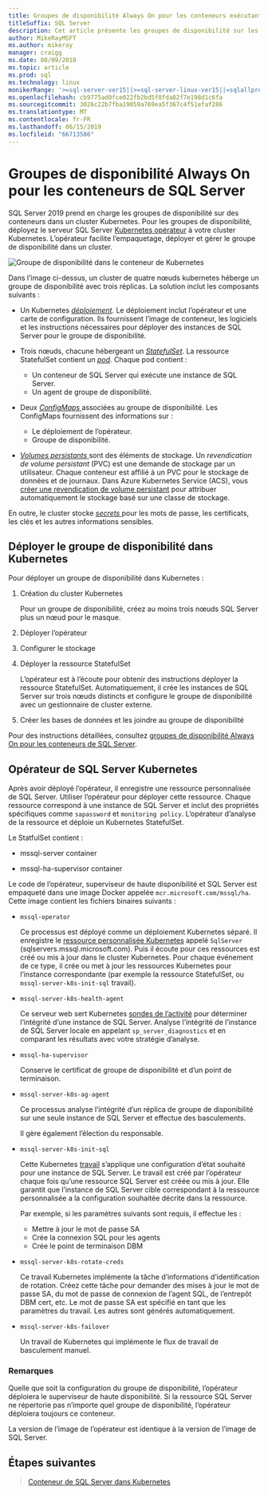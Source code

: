 ```yaml
---
title: Groupes de disponibilité Always On pour les conteneurs exécutant Linux
titleSuffix: SQL Server
description: Cet article présente les groupes de disponibilité sur les conteneurs de SQL Server
author: MikeRayMSFT
ms.author: mikeray
manager: craigg
ms.date: 08/09/2018
ms.topic: article
ms.prod: sql
ms.technology: linux
monikerRange: '>=sql-server-ver15||>=sql-server-linux-ver15||=sqlallproducts-allversions'
ms.openlocfilehash: cb9775ad0fce022fb2bd5f8fda02f7e198d1c6fa
ms.sourcegitcommit: 3026c22b7fba19059a769ea5f367c4f51efaf286
ms.translationtype: MT
ms.contentlocale: fr-FR
ms.lasthandoff: 06/15/2019
ms.locfileid: "66713586"
---
```

# <a name="always-on-availability-groups-for-sql-server-containers"></a>Groupes de disponibilité Always On pour les conteneurs de SQL Server

SQL Server 2019 prend en charge les groupes de disponibilité sur des conteneurs dans un cluster Kubernetes. Pour les groupes de disponibilité, déployez le serveur SQL Server [Kubernetes opérateur](https://coreos.com/blog/introducing-operators.html) à votre cluster Kubernetes. L’opérateur facilite l’empaquetage, déployer et gérer le groupe de disponibilité dans un cluster.

![Groupe de disponibilité dans le conteneur de Kubernetes](media/tutorial-sql-server-ag-containers-kubernetes/KubernetesCluster.png)

Dans l’image ci-dessus, un cluster de quatre nœuds kubernetes héberge un groupe de disponibilité avec trois réplicas. La solution inclut les composants suivants :

* Un Kubernetes [ *déploiement*](https://kubernetes.io/docs/concepts/workloads/controllers/deployment/). Le déploiement inclut l’opérateur et une carte de configuration. Ils fournissent l’image de conteneur, les logiciels et les instructions nécessaires pour déployer des instances de SQL Server pour le groupe de disponibilité.

* Trois nœuds, chacune hébergeant un [ *StatefulSet*](https://kubernetes.io/docs/concepts/workloads/controllers/statefulset/). La ressource StatefulSet contient un [ *pod*](https://kubernetes.io/docs/concepts/workloads/pods/pod-overview/). Chaque pod contient :
  * Un conteneur de SQL Server qui exécute une instance de SQL Server.
  * Un agent de groupe de disponibilité. 

* Deux [ *ConfigMaps* ](https://kubernetes.io/docs/tasks/configure-pod-container/configure-pod-configmap/) associées au groupe de disponibilité. Les ConfigMaps fournissent des informations sur :
  * Le déploiement de l’opérateur.
  * Groupe de disponibilité.

 * [*Volumes persistants* ](https://kubernetes.io/docs/concepts/storage/persistent-volumes/) sont des éléments de stockage. Un *revendication de volume persistant* (PVC) est une demande de stockage par un utilisateur. Chaque conteneur est affilié à un PVC pour le stockage de données et de journaux. Dans Azure Kubernetes Service (ACS), vous [créer une revendication de volume persistant](https://docs.microsoft.com/azure/aks/azure-disks-dynamic-pv) pour attribuer automatiquement le stockage basé sur une classe de stockage.


En outre, le cluster stocke [ *secrets* ](https://kubernetes.io/docs/concepts/configuration/secret/) pour les mots de passe, les certificats, les clés et les autres informations sensibles.

## <a name="deploy-the-availability-group-in-kubernetes"></a>Déployer le groupe de disponibilité dans Kubernetes

Pour déployer un groupe de disponibilité dans Kubernetes :

1. Création du cluster Kubernetes

   Pour un groupe de disponibilité, créez au moins trois nœuds SQL Server plus un nœud pour le masque.

1. Déployer l’opérateur

1. Configurer le stockage

1. Déployer la ressource StatefulSet

   L’opérateur est à l’écoute pour obtenir des instructions déployer la ressource StatefulSet. Automatiquement, il crée les instances de SQL Server sur trois nœuds distincts et configure le groupe de disponibilité avec un gestionnaire de cluster externe.

1. Créer les bases de données et les joindre au groupe de disponibilité

Pour des instructions détaillées, consultez [groupes de disponibilité Always On pour les conteneurs de SQL Server](sql-server-ag-kubernetes.md).

## <a name="sql-server-kubernetes-operator"></a>Opérateur de SQL Server Kubernetes

Après avoir déployé l’opérateur, il enregistre une ressource personnalisée de SQL Server. Utiliser l’opérateur pour déployer cette ressource.  Chaque ressource correspond à une instance de SQL Server et inclut des propriétés spécifiques comme `sapassword` et `monitoring policy`. L’opérateur d’analyse de la ressource et déploie un Kubernetes StatefulSet.

Le StatfulSet contient :

* mssql-server container

* mssql-ha-supervisor container

Le code de l’opérateur, superviseur de haute disponibilité et SQL Server est empaqueté dans une image Docker appelée `mcr.microsoft.com/mssql/ha`. Cette image contient les fichiers binaires suivants :

* `mssql-operator`

    Ce processus est déployé comme un déploiement Kubernetes séparé. Il enregistre le [ressource personnalisée Kubernetes](https://kubernetes.io/docs/concepts/extend-kubernetes/api-extension/custom-resources/) appelé `SqlServer` (sqlservers.mssql.microsoft.com). Puis il écoute pour ces ressources est créé ou mis à jour dans le cluster Kubernetes. Pour chaque événement de ce type, il crée ou met à jour les ressources Kubernetes pour l’instance correspondante (par exemple la ressource StatefulSet, ou `mssql-server-k8s-init-sql` travail).

* `mssql-server-k8s-health-agent`

    Ce serveur web sert Kubernetes [sondes de l’activité](https://kubernetes.io/docs/tasks/configure-pod-container/configure-liveness-readiness-probes/) pour déterminer l’intégrité d’une instance de SQL Server. Analyse l’intégrité de l’instance de SQL Server locale en appelant `sp_server_diagnostics` et en comparant les résultats avec votre stratégie d’analyse.

* `mssql-ha-supervisor`

   Conserve le certificat de groupe de disponibilité et d’un point de terminaison. 

* `mssql-server-k8s-ag-agent`
  
    Ce processus analyse l’intégrité d’un réplica de groupe de disponibilité sur une seule instance de SQL Server et effectue des basculements.

    Il gère également l’élection du responsable.

* `mssql-server-k8s-init-sql`
  
    Cette Kubernetes [travail](https://kubernetes.io/docs/concepts/workloads/controllers/jobs-run-to-completion/) s’applique une configuration d’état souhaité pour une instance de SQL Server. Le travail est créé par l’opérateur chaque fois qu’une ressource SQL Server est créée ou mis à jour. Elle garantit que l’instance de SQL Server cible correspondant à la ressource personnalisée a la configuration souhaitée décrite dans la ressource.

    Par exemple, si les paramètres suivants sont requis, il effectue les :
  * Mettre à jour le mot de passe SA
  * Crée la connexion SQL pour les agents
  * Crée le point de terminaison DBM

* `mssql-server-k8s-rotate-creds`
  
    Ce travail Kubernetes implémente la tâche d’informations d’identification de rotation. Créez cette tâche pour demander des mises à jour le mot de passe SA, du mot de passe de connexion de l’agent SQL, de l’entrepôt DBM cert, etc. Le mot de passe SA est spécifié en tant que les paramètres du travail. Les autres sont générés automatiquement.

* `mssql-server-k8s-failover`

   Un travail de Kubernetes qui implémente le flux de travail de basculement manuel.

### <a name="notes"></a>Remarques

Quelle que soit la configuration du groupe de disponibilité, l’opérateur déploiera le superviseur de haute disponibilité. Si la ressource SQL Server ne répertorie pas n’importe quel groupe de disponibilité, l’opérateur déploiera toujours ce conteneur.

La version de l’image de l’opérateur est identique à la version de l’image de SQL Server.

## <a name="next-steps"></a>Étapes suivantes

> [Conteneur de SQL Server dans Kubernetes](tutorial-sql-server-containers-kubernetes.md)
